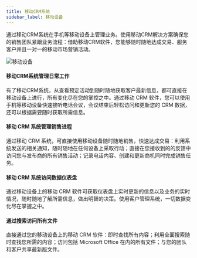 ```yaml
---
title: 移动CRM系统
sidebar_label: 移动设备
---
```


通过移动CRM系统在手机等移动设备上管理业务。使用移动CRM解决方案确保您的销售团队紧跟业务流程：借助移动CRM软件，您能够随时随地达成交易、服务客户并且一对一的移动市场营销活动。


![移动设备](/static/assets/mac_mobile_view1.png)

#### 移动CRM系统管理日常工作

有了移动CRM系统，从查看预定活动到随时随地获取客户最新信息，都可直接在移动设备上进行，所有变化尽在您的掌控之中。通过移动 CRM 软件，您可以使用手机等移动设备快速接听电话会议，会议结束后轻松访问和更新您的 CRM 数据，还可以根据需要随时获取所需信息。

#### 移动 CRM 系统管理销售进程

通过移动 CRM 系统，可直接使用移动设备随时随地销售，快速达成交易：利用系统发送的相关通知，随时随地在任何设备上采取行动；直接在您接收到的的反馈中访问您与发布商的所有销售活动；记录电话内容、创建和更新商机同时完成销售任务。

#### 移动 CRM 系统访问数据仪表盘

通过移动设备上的移动 CRM 软件可获取仪表盘上实时更新的信息以及业务的实时情况，随时随地了解所需信息，做出明智的决策。使用客户管理系统，一切数据变化尽在掌握之中。

#### 通过搜索访问所有文件
直接通过您的移动设备上的移动 CRM 软件：即时查找所有内容；利用全面搜索随时查找您所需的内容；访问包括 Microsoft Office 在内的所有文件；与您的团队和客户共享最新版文件。